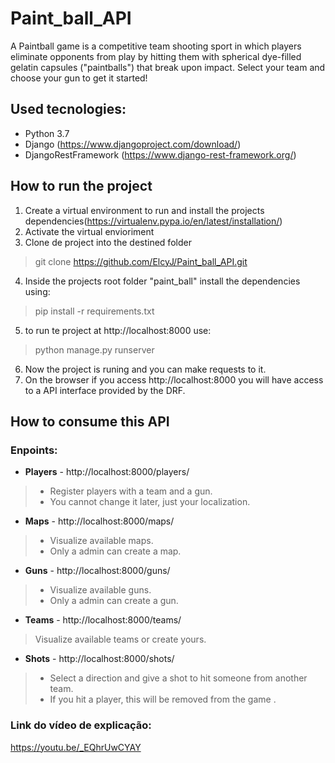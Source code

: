 # Paint_ball_API

A Paintball game is a competitive team shooting sport in which players eliminate 
opponents from play by hitting them with spherical dye-filled gelatin capsules 
("paintballs") that break upon impact.
Select your team and choose your gun to get it started!

## Used tecnologies:

* Python 3.7
* Django (https://www.djangoproject.com/download/)
* DjangoRestFramework (https://www.django-rest-framework.org/)

## How to run the project

1. Create a virtual environment to run and install the projects dependencies(https://virtualenv.pypa.io/en/latest/installation/)
2. Activate the virtual envioriment
3. Clone de project into the destined folder 
> git clone https://github.com/ElcyJ/Paint_ball_API.git
4. Inside the projects root folder "paint_ball" install the dependencies using:
> pip install -r requirements.txt
5. to run te project at http://localhost:8000 use:
> python manage.py runserver
6. Now the project is runing and you can make requests to it.
7. On the browser if you access http://localhost:8000 you will have access to a API interface provided by the DRF.

## How to consume this API

### Enpoints:

* **Players** - http://localhost:8000/players/
> * Register players with a team and a gun.
> * You cannot change it later, just your localization.
* **Maps** - http://localhost:8000/maps/
> * Visualize available maps.
> * Only a admin can create a map.
* **Guns** - http://localhost:8000/guns/
> * Visualize available guns.
> * Only a admin can create a gun.
* **Teams** - http://localhost:8000/teams/
> Visualize available teams or create yours.
* **Shots** - http://localhost:8000/shots/
> * Select a direction and give a shot to hit someone from another team.
> * If you hit a player, this will be removed from the game .

### Link do vídeo de explicação:
https://youtu.be/_EQhrUwCYAY
